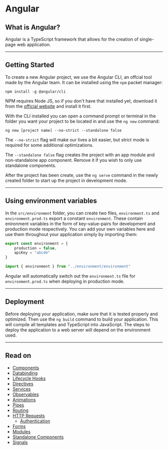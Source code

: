 # Angular

## What is Angular?
Angular is a TypeScript framework that allows for the creation of single-page web application.

---
## Getting Started
To create a new Angular project, we use the Angular CLI, an offcial tool made by the Angular team. It can be installed using the `npm` packet manager:
```
npm install -g @angular/cli
```

NPM requires Node JS, so if you don't have that installed yet, download it from the [official website](https://nodejs.org/en) and install it first.

With the CLI installed you can open a command prompt or terminal in the folder you want your project to be located in and use the `ng new` command:
```
ng new [project name] --no-strict --standalone false
```
The `--no-strict` flag will make our lives a bit easier, but strict mode is required for some additional optimizations.

The `--standalone false` flag creates the project with an app module and non-standalone app component. Remove it if you wish to only use standalone components.

After the project has been create, use the `ng serve` command in the newly created folder to start up the project in development mode.


---
## Using environment variables
In the `src/environment` folder, you can create two files, `environment.ts` and `environment.prod.ts` export a constant `environment`. These contain enironment variables in the form of key-value-pairs for development and production mode respectively. You can add your own variables here and use them throughout your application simply by importing them:
```js
export const environment = {
    production = false,
    apiKey = "abcde"
}
```
```js
import { environment } from "../environment/environment"
```
Angular will automatically switch out the `environment.ts` file for `environment.prod.ts` when deploying in production mode.

---
## Deployment
Before deploying your application, make sure that it is tested properly and optimized. Then use the `ng build` command to build your application. This will compile all templates and TypeScript into JavaScript. The steps to deploy the application to a web server will depend on the environment used.

---
## Read on
- [Components](./components.md)
- [Databinding](./databinding.md)
- [Lifecycle Hooks](./lifecycle-hooks.md)
- [Directives](./Directives/directives.md)
- [Services](./services.md)
- [Observables](./observables.md)
- [Animations](./animations.md)
- [Pipes](./pipes.md)
- [Routing](./Routing/routing.md)
- [HTTP Requests](./http-requests.md)
    - [Authentication](./authentication.md)
- [Forms](./Forms/forms.md)
- [Modules](./modules.md)
- [Standalone Components](./standalone-components.md)
- [Signals](./signals.md)